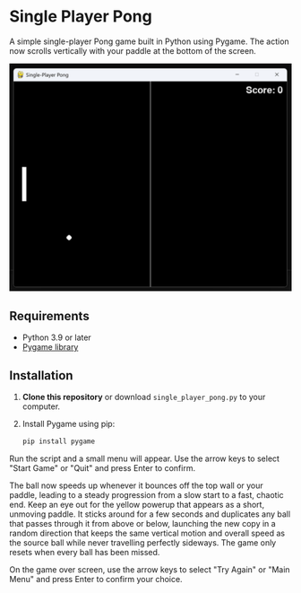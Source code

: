 # Single Player Pong

A simple single-player Pong game built in Python using Pygame. The action now
scrolls vertically with your paddle at the bottom of the screen.

![Screenshot](Screenshot%202025-06-26%20212716.png)

## Requirements

- Python 3.9 or later
- [Pygame library](https://www.pygame.org/)

## Installation

1. **Clone this repository** or download `single_player_pong.py` to your computer.
2. Install Pygame using pip:

   ```bash
   pip install pygame
   ```

Run the script and a small menu will appear. Use the arrow keys to select
"Start Game" or "Quit" and press Enter to confirm.

The ball now speeds up whenever it bounces off the top wall or your paddle, leading to a
steady progression from a slow start to a fast, chaotic end. Keep an eye out for the yellow powerup
that appears as a short, unmoving paddle. It sticks around for a few seconds
and duplicates any ball that passes through it from above or below, launching
the new copy in a random direction that keeps the same vertical motion and
overall speed as the source ball while never travelling perfectly sideways. The
game only resets
when every ball has been missed.

On the game over screen, use the arrow keys to select "Try Again" or "Main Menu" and press Enter to confirm your choice.
